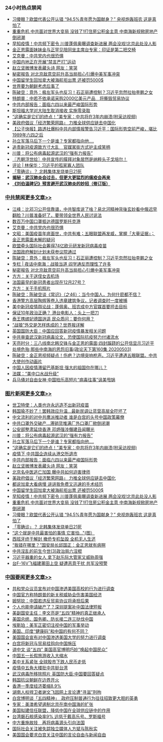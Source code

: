 <div class="catlist">
<h3>24小时热点禁闻</h3>
<ul>
<li><a href="https://github.com/fqnews/bnews/blob/master/topimagenews/20200504/1322973.md">习傻眼？欧盟代表公开认错 “94.5%青年愿为国献身？” 央视炮轰班农 这是真怕了</a></li>
<li><a href="https://github.com/fqnews/bnews/blob/master/topimagenews/20200504/1322978.md">重重危机 中共面对世界大变局 没钱了!打住房公积金主意 中南海新规掀房地产倒闭潮</a></li>
<li><a href="https://github.com/fqnews/bnews/blob/master/topimagenews/20200504/1323028.md">早知疫情！中共频下密令 川普蓬佩奥曝调查新进展 两会没戏!北京此处没人影</a></li>
<li><a href="https://github.com/fqnews/bnews/blob/master/baitai/20200504/1322975.md">金正恩露面妹妹金与正罕见陪同坐主席台专家：印证是第二把交椅</a></li>
<li><a href="https://github.com/fqnews/bnews/blob/master/cbnews/20200505/1323205.md">艾克曼：中共党内也很恐惧</a></li>
<li><a href="https://github.com/fqnews/bnews/blob/master/baitai/20200504/1323066.md">中国内地正在开展“禁言严打”运动</a></li>
<li><a href="https://github.com/fqnews/bnews/blob/master/topimagenews/20200505/1323207.md">赵立坚微博发表藏头诗 网友：笑哭</a></li>
<li><a href="https://github.com/fqnews/bnews/blob/master/cbnews/20200505/1323172.md">秘密报告 对北京敌意空前升高当局担心引爆中美军事冲突</a></li>
<li><a href="https://github.com/fqnews/bnews/blob/master/topimagenews/20200504/1323041.md">中国留学生回加拿大被海航拒出票 还被罚5000$</a></li>
<li><a href="https://github.com/fqnews/bnews/blob/master/ssgc/20200504/1323086.md">世界要为朝鲜考虑后事了</a></li>
<li><a href="https://github.com/fqnews/bnews/blob/master/cbnews/20200505/1323193.md">陈破空：意外：极左军头也反习！石正丽遭控制？习近平忽然拉抬李鹏之女 </a></li>
<li><a href="https://github.com/fqnews/bnews/blob/master/headline/20200504/1323075.md">特朗普︰中若不依承诺采购2000亿美元产品　将撕毁贸易协议</a></li>
<li><a href="https://github.com/fqnews/bnews/blob/master/topimagenews/20200505/1323262.md">中共内部报告：面临六四以来最严峻国际形势</a></li>
<li><a href="https://github.com/fqnews/bnews/blob/master/worldnews/20200505/1323125.md">斯坦福大学对大陆生取消接收 实施零录取</a></li>
<li><a href="https://github.com/fqnews/bnews/blob/master/topimagenews/20200505/1323284.md">“这确实是它们的终点！”美专家：中共将在3年内崩溃(附采访视频)</a></li>
<li><a href="https://github.com/fqnews/bnews/blob/master/topimagenews/20200504/1323114.md">美政府倡议「经济繁荣网路」 力推全球供应链去中国化</a></li>
<li><a href="https://github.com/fqnews/bnews/blob/master/bannedvideo/20200505/1323232.md">【公子快报】路透社爆料中共内部情报警告习近平：国际形势空前严峻，堪比1989年六四之后 </a></li>
<li><a href="https://github.com/fqnews/bnews/blob/master/topimagenews/20200505/1323306.md">孙立军落马后下一个是谁？专家都指向他....</a></li>
<li><a href="https://github.com/fqnews/bnews/blob/master/headline/20200504/1323029.md">追责新冠疫源致方寸大乱　官媒駡街方式护主成笑柄</a></li>
<li><a href="https://github.com/fqnews/bnews/blob/master/topimagenews/20200505/1323307.md">川普：将公布病毒起源武汉的“强有力报告”</a></li>
<li><a href="https://github.com/fqnews/bnews/blob/master/ssgc/20200505/1323194.md">〖兲朝浮世绘〗中共宣传的膜拜对象居然是纳粹头子戈培尔！</a></li>
<li><a href="https://github.com/fqnews/bnews/blob/master/ssgc/20200504/1323104.md">评论 | 林保华：习近平的孤家寡人团队</a></li>
<li><a href="https://github.com/fqnews/bnews/blob/master/topimagenews/20200504/1322972.md">「零确诊」？ 北韩集体发烧单日21死</a></li>
<li><b><a href="https://github.com/fqnews/bnews/blob/master/comments/20200211/1275071.md" target="_blank">揭秘：武汉肺炎会过去，但更大更猛烈的瘟疫会再来</a></b></li>
<li><b><a href="https://github.com/fqnews/bnews/blob/master/comments/20200207/1272816.md" target="_blank">《刘伯温碑记》预言避开武汉肺炎的妙招（修订版）</a></b></li>
</ul>
</div>

<div class="catlist">
<h3><a href="https://github.com/fqnews/bnews/blob/master/cbnews/" target="_blank">中共禁闻</a><span><a href="https://github.com/fqnews/bnews/blob/master/cbnews/" target="_blank" rel="nofollow">更多文章>></a></span></h3>
<ul>
<li><a href="https://github.com/fqnews/bnews/blob/master/cbnews/20200505/1323364.md" target="_blank">江峰：比邓习公开信靠谱，中共智库说了啥？易北河精神背後玄妙看中俄迟早翻脸？川普准备好了，要带领全世界人民讨说法</a></li>
<li><a href="https://github.com/fqnews/bnews/blob/master/cbnews/20200505/1323234.md" target="_blank">数百万中国口罩抵达德国罗斯托克港</a></li>
<li><a href="https://github.com/fqnews/bnews/blob/master/cbnews/20200505/1323205.md" target="_blank">艾克曼：中共党内也很恐惧</a></li>
<li><a href="https://github.com/fqnews/bnews/blob/master/cbnews/20200505/1323202.md" target="_blank">文昭：美国疫苗年底面世，中共有难；五眼联盟再发威，掌握「大量证据」；金正恩露面未解的疑问</a></li>
<li><a href="https://github.com/fqnews/bnews/blob/master/cbnews/20200505/1323200.md" target="_blank">欧盟牵头国际社会筹得74亿欧元研发新冠病毒疫苗</a></li>
<li><a href="https://github.com/fqnews/bnews/blob/master/cbnews/20200505/1323199.md" target="_blank">法国政府解封计划未获参议院通过</a></li>
<li><a href="https://github.com/fqnews/bnews/blob/master/cbnews/20200505/1323193.md" target="_blank">陈破空：意外：极左军头也反习！石正丽遭控制？习近平忽然拉抬李鹏之女</a></li>
<li><a href="https://github.com/fqnews/bnews/blob/master/cbnews/20200505/1323179.md" target="_blank">专栏 | 夜话中南海：战狼当道    阎学通反而理性了许多</a></li>
<li><a href="https://github.com/fqnews/bnews/blob/master/cbnews/20200505/1323172.md" target="_blank">秘密报告 对北京敌意空前升高当局担心引爆中美军事冲突</a></li>
<li><a href="https://github.com/fqnews/bnews/blob/master/cbnews/20200505/1323165.md" target="_blank">方方：关于送侄女去机场</a></li>
<li><a href="https://github.com/fqnews/bnews/blob/master/cbnews/20200505/1323163.md" target="_blank">法国最早的新冠患者出现在12月27号？</a></li>
<li><a href="https://github.com/fqnews/bnews/blob/master/cbnews/20200505/1323162.md" target="_blank">方方：关于手机照片</a></li>
<li><a href="https://github.com/fqnews/bnews/blob/master/cbnews/20200505/1323127.md" target="_blank">陈破空：陈破空谈《常识》（之46）：当今中国人，为何什麽都不信？</a></li>
<li><a href="https://github.com/fqnews/bnews/blob/master/cbnews/20200505/1323126.md" target="_blank">香港警方高层陶辉等卷入违章建筑争议，记者调查时一度被捕</a></li>
<li><a href="https://github.com/fqnews/bnews/blob/master/cbnews/20200504/1323108.md" target="_blank">美中新冠疫情舆论战：蓬佩奥、班农成中方官媒首要抨击目标</a></li>
<li><a href="https://github.com/fqnews/bnews/blob/master/cbnews/20200504/1323107.md" target="_blank">保证10年政治正确？ 港台电影人：头上一把刀</a></li>
<li><a href="https://github.com/fqnews/bnews/blob/master/cbnews/20200504/1323057.md" target="_blank">泰王携嫔妃德国逍遥 民众质问：要你何用？</a></li>
<li><a href="https://github.com/fqnews/bnews/blob/master/cbnews/20200504/1323054.md" target="_blank">“战狼”外交是怎样炼成的？世界报详解</a></li>
<li><a href="https://github.com/fqnews/bnews/blob/master/cbnews/20200504/1323040.md" target="_blank">英国国防大臣：中国应回答新冠疫情暴发相关问题</a></li>
<li><a href="https://github.com/fqnews/bnews/blob/master/cbnews/20200504/1323014.md" target="_blank">中共审查武汉新冠病毒论文，恐使国际抗疫努力付诸流水</a></li>
<li><a href="https://github.com/fqnews/bnews/blob/master/cbnews/20200504/1322879.md" target="_blank">天亮时分：三八线南北韩交锋与金正恩的露面;四封蹊跷的公开信显示习近平处境危殆;那些中南海的恩怨旧事(政论天下第160集 20200503)</a></li>
<li><a href="https://github.com/fqnews/bnews/blob/master/cbnews/20200504/1322820.md" target="_blank">陈破空：金正恩视频疑点！伤疤？边境突响枪声。习近平遭遇五眼联盟。中共大使创作动画片</a></li>
<li><a href="https://github.com/fqnews/bnews/blob/master/cbnews/20200504/1322818.md" target="_blank">中国人因疫情滞留巴基斯坦 强大的祖国你在哪儿？</a></li>
<li><a href="https://github.com/fqnews/bnews/blob/master/cbnews/20200504/1322810.md" target="_blank">法媒：“美中口水战升级”</a></li>
<li><a href="https://github.com/fqnews/bnews/blob/master/cbnews/20200504/1322809.md" target="_blank">兵马俑对自由女神   中国拍乐高短片“病毒往事”讽美甩锅</a></li>

</ul>
</div>
<div class="catlist">
<h3><a href="https://github.com/fqnews/bnews/blob/master/topimagenews/" target="_blank">图片新闻</a><span><a href="https://github.com/fqnews/bnews/blob/master/topimagenews/" target="_blank" rel="nofollow">更多文章>></a></span></h3>
<ul>
<li><a href="https://github.com/fqnews/bnews/blob/master/topimagenews/20200505/1323375.md" target="_blank">世卫特使：人类也许永远造不出新冠疫苗</a></li>
<li><a href="https://github.com/fqnews/bnews/blob/master/topimagenews/20200505/1323363.md" target="_blank">韩国瑜不妙了！罢韩效应升温…最新民调让蓝营高层全吓坏了</a></li>
<li><a href="https://github.com/fqnews/bnews/blob/master/topimagenews/20200505/1323341.md" target="_blank">中文流利的对中共鹰派推动者 谁是白宫的头号中国政策幕僚</a></li>
<li><a href="https://github.com/fqnews/bnews/blob/master/topimagenews/20200505/1323340.md" target="_blank">中共口罩外交破产…滞销货堆满厂外口罩厂掀倒闭潮</a></li>
<li><a href="https://github.com/fqnews/bnews/blob/master/topimagenews/20200505/1323332.md" target="_blank">公安部整肃延烧香港 邓炳强涉僭建丑闻曝光</a></li>
<li><a href="https://github.com/fqnews/bnews/blob/master/topimagenews/20200505/1323307.md" target="_blank">川普：将公布病毒起源武汉的“强有力报告”</a></li>
<li><a href="https://github.com/fqnews/bnews/blob/master/topimagenews/20200505/1323306.md" target="_blank">孙立军落马后下一个是谁？专家都指向他&#8230;.</a></li>
<li><a href="https://github.com/fqnews/bnews/blob/master/topimagenews/20200505/1323284.md" target="_blank">“这确实是它们的终点！”美专家：中共将在3年内崩溃(附采访视频)</a></li>
<li><a href="https://github.com/fqnews/bnews/blob/master/topimagenews/20200505/1323283.md" target="_blank">疫情下 中共国企连续从港交所退市</a></li>
<li><a href="https://github.com/fqnews/bnews/blob/master/topimagenews/20200505/1323262.md" target="_blank">中共内部报告：面临六四以来最严峻国际形势</a></li>
<li><a href="https://github.com/fqnews/bnews/blob/master/topimagenews/20200505/1323207.md" target="_blank">赵立坚微博发表藏头诗 网友：笑哭</a></li>
<li><a href="https://github.com/fqnews/bnews/blob/master/topimagenews/20200505/1323206.md" target="_blank">北京名中医逃亡加国 曝中共如何迫害律师</a></li>
<li><a href="https://github.com/fqnews/bnews/blob/master/topimagenews/20200504/1323114.md" target="_blank">美政府倡议「经济繁荣网路」 力推全球供应链去中国化</a></li>
<li><a href="https://github.com/fqnews/bnews/blob/master/topimagenews/20200504/1323042.md" target="_blank">都说加拿大看病慢 讲讲我免费又迅速的手术经历</a></li>
<li><a href="https://github.com/fqnews/bnews/blob/master/topimagenews/20200504/1323041.md" target="_blank">中国留学生回加拿大被海航拒出票 还被罚5000$</a></li>
<li><a href="https://github.com/fqnews/bnews/blob/master/topimagenews/20200504/1323028.md" target="_blank">早知疫情！中共频下密令 川普蓬佩奥曝调查新进展 两会没戏!北京此处没人影</a></li>
<li><a href="https://github.com/fqnews/bnews/blob/master/topimagenews/20200504/1322978.md" target="_blank">重重危机 中共面对世界大变局 没钱了!打住房公积金主意 中南海新规掀房地产倒闭潮</a></li>
<li><a href="https://github.com/fqnews/bnews/blob/master/topimagenews/20200504/1322973.md" target="_blank">习傻眼？欧盟代表公开认错 “94.5%青年愿为国献身？” 央视炮轰班农 这是真怕了</a></li>
<li><a href="https://github.com/fqnews/bnews/blob/master/topimagenews/20200504/1322972.md" target="_blank">「零确诊」？ 北韩集体发烧单日21死</a></li>
<li><a href="https://github.com/fqnews/bnews/blob/master/topimagenews/20200504/1322953.md" target="_blank">“这个就是中共最害怕的事情 它害怕&#8230;&quot;(图）</a></li>
<li><a href="https://github.com/fqnews/bnews/blob/master/topimagenews/20200504/1322933.md" target="_blank">西班牙终于解封 撤侨专机坠毁 全机无人生还</a></li>
<li><a href="https://github.com/fqnews/bnews/blob/master/topimagenews/20200504/1322932.md" target="_blank">“我错在哪里？”国安局长邱国正：金正恩就有病啊</a></li>
<li><a href="https://github.com/fqnews/bnews/blob/master/topimagenews/20200504/1322925.md" target="_blank">中共淫乱的前生今世(3)政治局六淫棍</a></li>
<li><a href="https://github.com/fqnews/bnews/blob/master/topimagenews/20200504/1322901.md" target="_blank">习近平器重的女人 拿下赵乐际大管家又威胁周强</a></li>
<li><a href="https://github.com/fqnews/bnews/blob/master/topimagenews/20200504/1322900.md" target="_blank">台F-16V飞福建莆田上空 疑遭恶意干扰 共军没预警</a></li>

</ul>
</div>
<div class="catlist">
<h3><a href="https://github.com/fqnews/bnews/blob/master/headline/" target="_blank">中国要闻</a><span><a href="https://github.com/fqnews/bnews/blob/master/headline/" target="_blank" rel="nofollow">更多文章>></a></span></h3>
<ul>
<li><a href="https://github.com/fqnews/bnews/blob/master/headline/20200505/1323224.md" target="_blank">共和党众议员宣布对中国渗透美国高校的行为进行调查</a></li>
<li><a href="https://github.com/fqnews/bnews/blob/master/headline/20200505/1323220.md" target="_blank">中国官方称特朗普的新关税威胁会伤害美国经济</a></li>
<li><a href="https://github.com/fqnews/bnews/blob/master/headline/20200505/1323197.md" target="_blank">姆努钦：中国若违反贸易协议将承担后果</a></li>
<li><a href="https://github.com/fqnews/bnews/blob/master/headline/20200505/1323196.md" target="_blank">个人也能申请破产了？深圳提案补中国法律短板</a></li>
<li><a href="https://github.com/fqnews/bnews/blob/master/headline/20200505/1323192.md" target="_blank">美副国安主任：李文亮是“五四”精神的真正继承人</a></li>
<li><a href="https://github.com/fqnews/bnews/blob/master/headline/20200505/1323191.md" target="_blank">美国总统、国务卿、防长接二连三挞伐中国</a></li>
<li><a href="https://github.com/fqnews/bnews/blob/master/headline/20200505/1323189.md" target="_blank">埃斯珀：美军正密切注视中国的军事举动</a></li>
<li><a href="https://github.com/fqnews/bnews/blob/master/headline/20200505/1323186.md" target="_blank">美国、印度“健康码”和中国的有何不同？</a></li>
<li><a href="https://github.com/fqnews/bnews/blob/master/headline/20200505/1323185.md" target="_blank">美国国会宣布对中国渗透美国大学的努力进行调查</a></li>
<li><a href="https://github.com/fqnews/bnews/blob/master/headline/20200505/1323184.md" target="_blank">白宫将新冠与贸易挂钩向中国施压</a></li>
<li><a href="https://github.com/fqnews/bnews/blob/master/headline/20200505/1323178.md" target="_blank">讲中文 谈“五四”  美国高官博明巧妙“唤起中国民众”</a></li>
<li><a href="https://github.com/fqnews/bnews/blob/master/headline/20200505/1323177.md" target="_blank">中国五一长假旅游收入大缩水</a></li>
<li><a href="https://github.com/fqnews/bnews/blob/master/headline/20200505/1323176.md" target="_blank">美中关系紧张  全球股市下跌人民币走低</a></li>
<li><a href="https://github.com/fqnews/bnews/blob/master/headline/20200505/1323175.md" target="_blank">疫情中五角大楼批中共挺台湾</a></li>
<li><a href="https://github.com/fqnews/bnews/blob/master/headline/20200505/1323156.md" target="_blank">武汉病毒所移除照片 英国防大臣:中国要回答疑点</a></li>
<li><a href="https://github.com/fqnews/bnews/blob/master/headline/20200505/1323148.md" target="_blank">韩国抗议朝鲜在边界开火</a></li>
<li><a href="https://github.com/fqnews/bnews/blob/master/headline/20200505/1323147.md" target="_blank">香港一季度经济萎缩8.9%</a></li>
<li><a href="https://github.com/fqnews/bnews/blob/master/headline/20200505/1323143.md" target="_blank">湖南人权捍卫者谢文飞因网上言论遭“寻滋”刑拘</a></li>
<li><a href="https://github.com/fqnews/bnews/blob/master/headline/20200505/1323142.md" target="_blank">白宫博明谈「五四精神」　政府压制普通行为往往招致更大胆的英勇</a></li>
<li><a href="https://github.com/fqnews/bnews/blob/master/headline/20200505/1323131.md" target="_blank">专家：美澳希望遏制北京在南中国海的扩张</a></li>
<li><a href="https://github.com/fqnews/bnews/blob/master/headline/20200505/1323130.md" target="_blank">美国拟建信任联盟，降低中国在全球供应链中的作用</a></li>
<li><a href="https://github.com/fqnews/bnews/blob/master/headline/20200505/1323128.md" target="_blank">台湾磐石舰感染率9% 远低于戴高乐号、罗斯福号</a></li>
<li><a href="https://github.com/fqnews/bnews/blob/master/headline/20200504/1323121.md" target="_blank">中方重施故技　再将病毒源头引向法国</a></li>
<li><a href="https://github.com/fqnews/bnews/blob/master/headline/20200504/1323119.md" target="_blank">国际社会关注被失踪独立媒体人方斌与陈秋实</a></li>
<li><a href="https://github.com/fqnews/bnews/blob/master/headline/20200504/1323118.md" target="_blank">美国国会要求白宫关注中国的言论自由与新闻自由</a></li>

</ul>
</div>